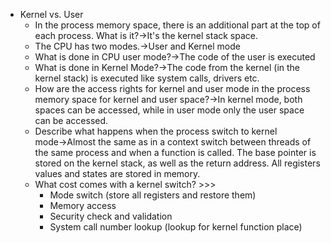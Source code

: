 - Kernel vs. User
    - In the process memory space, there is an additional part at the top of each process. What is it?→It's the kernel stack space.
    - The CPU has two modes.→User and Kernel mode
    - What is done in CPU user mode?→The code of the user is executed
    - What is done in Kernel Mode?→The code from the kernel (in the kernel stack) is executed like system calls, drivers etc. 
    - How are the access rights for kernel and user mode in the process memory space for kernel and user space?→In kernel mode, both spaces can be accessed, while in user mode only the user space can be accessed.
    - Describe what happens when the process switch to kernel mode→Almost the same as in a context switch between threads of the same process and when a function is called. The base pointer is stored on the kernel stack, as well as the return address. All registers values and states are stored in memory. 
    - What cost comes with a kernel switch? >>>
        - Mode switch (store all registers and restore them)
        - Memory access
        - Security check and validation
        - System call number lookup (lookup for kernel function place)
